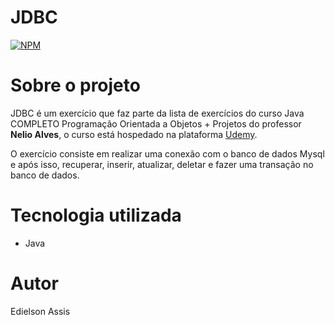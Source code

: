 # JDBC
[![NPM](https://img.shields.io/npm/l/react)](https://github.com/edielson-assis/JDBC/blob/main/LICENSE) 

# Sobre o projeto
JDBC é um exercício que faz parte da lista de exercícios do curso Java COMPLETO Programação Orientada a Objetos + Projetos do professor **Nelio Alves**, o curso está hospedado na plataforma [Udemy](https://www.udemy.com/course/java-curso-completo/ "Site da Udemy").

O exercício consiste em realizar uma conexão com o banco de dados Mysql e após isso, recuperar, inserir, atualizar, deletar e fazer uma transação no banco de dados.

# Tecnologia utilizada
- Java

# Autor
Edielson Assis
